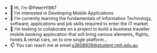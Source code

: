 - 👋 Hi, I’m @PeterH1967
- 👀 I’m interested in Developing Mobile Applications
- 🌱 I’m currently learning the fundamentals of Information Technology, software, applications and job skills required to enter the IT market
- 💞️ I’m looking to collaborate on a project to build a business traveller mobile booking applocation that will bring various elements, flights, 
     hotels & rental cars, on to one single platform...
- 📫 You can reach me at email:s3608939@student.rmit.edu.au 

<!---
PeterH1967/PeterH1967 is a ✨ special ✨ repository because its `README.md` (this file) appears on your GitHub profile.
You can click the Preview link to take a look at your changes.
--->
